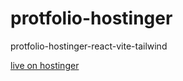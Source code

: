 # protfolio-hostinger
protfolio-hostinger-react-vite-tailwind


[live on hostinger](https://oybekkayumov.com/)
